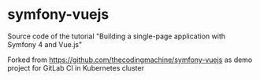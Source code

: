 # symfony-vuejs
Source code of the tutorial "Building a single-page application with Symfony 4 and Vue.js"

Forked from https://github.com/thecodingmachine/symfony-vuejs as demo project for GitLab CI in Kubernetes cluster

